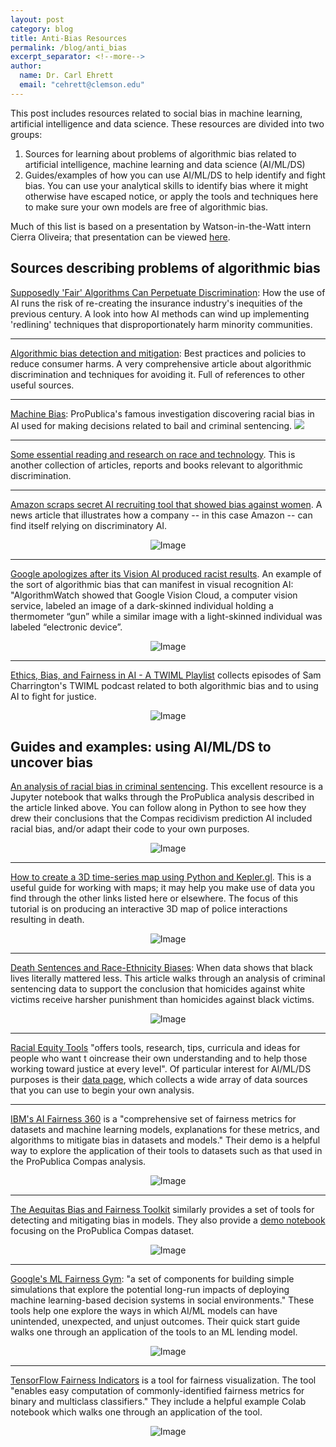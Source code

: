 ```yaml
---
layout: post
category: blog
title: Anti-Bias Resources
permalink: /blog/anti_bias
excerpt_separator: <!--more-->
author:
  name: Dr. Carl Ehrett
  email: "cehrett@clemson.edu"
---
```



This post includes resources related to social bias in machine learning, artificial intelligence and data science. These resources are divided into two groups:
1. Sources for learning about problems of algorithmic bias related to artificial intelligence, machine learning and data science (AI/ML/DS)
2. Guides/examples of how you can use AI/ML/DS to help identify and fight bias. You can use your analytical skills to identify bias where it might otherwise have escaped notice, or apply the tools and techniques here to make sure your own models are free of algorithmic bias.

Much of this list is based on a presentation by Watson-in-the-Watt intern Cierra Oliveira; that presentation can be viewed [here](https://docs.google.com/presentation/d/109Tw0POt4w4itQ-Hznt7imSnHLF3t6VqPmoWun9UM-U).

<!--more-->

## Sources describing problems of algorithmic bias

[Supposedly 'Fair' Algorithms Can Perpetuate Discrimination](https://www.wired.com/story/ideas-joi-ito-insurance-algorithms/): How the use of AI runs the risk of re-creating the insurance industry's inequities of the previous century. A look into how AI methods can wind up implementing 'redlining' techniques that disproportionately harm minority communities.

---

[Algorithmic bias detection and mitigation](https://www.brookings.edu/research/algorithmic-bias-detection-and-mitigation-best-practices-and-policies-to-reduce-consumer-harms/): Best practices and policies to reduce consumer harms. A very comprehensive article about algorithmic discrimination and techniques for avoiding it. Full of references to other useful sources.

---

[Machine Bias](https://www.propublica.org/article/machine-bias-risk-assessments-in-criminal-sentencing): ProPublica's famous investigation discovering racial bias in AI used for making decisions related to bail and criminal sentencing.
<img src="{{site.url}}/website/images/pro_publica_compas.jpg">
                                                    
---

[Some essential reading and research on race and technology](https://venturebeat.com/2020/06/02/some-essential-reading-and-research-on-race-and-technology/amp/?__twitter_impression=true&fbclid=IwAR1mP_5y1oJQKj851rCKSYeAGfPXSFlYQpBOZKVnbB-mLwx_k4IB3KaCwNU). This is another collection of articles, reports and books relevant to algorithmic discrimination.

---

[Amazon scraps secret AI recruiting tool that showed bias against women](https://www.reuters.com/article/us-amazon-com-jobs-automation-insight/amazon-scraps-secret-ai-recruiting-tool-that-showed-bias-against-women-idUSKCN1MK08G). A news article that illustrates how a company -- in this case Amazon -- can find itself relying on discriminatory AI.
<p align="center">
  <img src="https://github.com/Watson-in-the-Watt/website/tree/master/images/amazon.jpg?raw=true" alt="Image"/>
</p>

---

[Google apologizes after its Vision AI produced racist results](https://algorithmwatch.org/en/story/google-vision-racism/). An example of the sort of algorithmic bias that can manifest in visual recognition AI: "AlgorithmWatch showed that Google Vision Cloud, a computer vision service, labeled an image of a dark-skinned individual holding a thermometer “gun” while a similar image with a light-skinned individual was labeled “electronic device”.
<p align="center">
  <img src="https://github.com/Watson-in-the-Watt/website/tree/master/images/google_vision.jpg?raw=true" alt="Image"/>
</p>

---

[Ethics, Bias, and Fairness in AI - A TWIML Playlist](https://twimlai.com/ethics-bias-and-ai-twiml-episode-playlist/) collects episodes of Sam Charrington's TWIML podcast related to both algorithmic bias and to using AI to fight for justice.
<p align="center">
  <img src="https://github.com/Watson-in-the-Watt/website/tree/master/images/podcast.jpg?raw=true" alt="Image"/>
</p>

## Guides and examples: using AI/ML/DS to uncover bias

[An analysis of racial bias in criminal sentencing](https://investigate.ai/propublica-criminal-sentencing/). This excellent resource is a Jupyter notebook that walks through the ProPublica analysis described in the article linked above. You can follow along in Python to see how they drew their conclusions that the Compas recidivism prediction AI included racial bias, and/or adapt their code to your own purposes.
<p align="center">
  <img src="https://github.com/Watson-in-the-Watt/website/tree/master/images/jupyter.jpg?raw=true" alt="Image"/>
</p>

---

[How to create a 3D time-series map using Python and Kepler.gl](https://towardsdatascience.com/an-interactive-3d-map-of-police-action-s-that-have-resulted-in-death-b9d7fbf81822). This is a useful guide for working with maps; it may help you make use of data you find through the other links listed here or elsewhere. The focus of this tutorial is on producing an interactive 3D map of police interactions resulting in death.
<p align="center">
  <img src="https://github.com/Watson-in-the-Watt/website/tree/master/images/map.jpg?raw=true" alt="Image"/>
</p>

---

[Death Sentences and Race-Ethnicity Biases](https://datajms.com/post/fairness_justice_death_sentence/#conclusion): When data shows that black lives literally mattered less. This article walks through an analysis of criminal sentencing data to support the conclusion that homicides against white victims receive harsher punishment than homicides against black victims.
<p align="center">
  <img src="https://github.com/Watson-in-the-Watt/website/tree/master/images/death_sentence.jpg?raw=true" alt="Image"/>
</p>

---

[Racial Equity Tools](https://racialequitytools.org/home) "offers tools, research, tips, curricula and ideas for people who want t oincrease their own understanding and to help those working toward justice at every level". Of particular interest for AI/ML/DS purposes is their [data page](https://www.racialequitytools.org/fundamentals/data), which collects a wide array of data sources that you can use to begin your own analysis.

---

[IBM's AI Fairness 360](https://github.com/IBM/AIF360) is a "comprehensive set of fairness metrics for datasets and machine learning models, explanations for these metrics, and algorithms to mitigate bias in datasets and models." Their demo is a helpful way to explore the application of their tools to datasets such as that used in the ProPublica Compas analysis.
<p align="center">
  <img src="https://github.com/Watson-in-the-Watt/website/tree/master/images/ibm.jpg?raw=true" alt="Image"/>
</p>

--- 

[The Aequitas Bias and Fairness Toolkit](https://github.com/dssg/aequitas) similarly provides a set of tools for detecting and mitigating bias in models. They also provide a [demo notebook](https://github.com/dssg/aequitas/blob/master/docs/source/examples/compas_demo.ipynb) focusing on the ProPublica Compas dataset.
<p align="center">
  <img src="https://github.com/Watson-in-the-Watt/website/tree/master/images/aequitas.jpg?raw=true" alt="Image"/>
</p>

---

[Google's ML Fairness Gym](https://github.com/google/ml-fairness-gym): "a set of components for building simple simulations that explore the potential long-run impacts of deploying machine learning-based decision systems in social environments." These tools help one explore the ways in which AI/ML models can have unintended, unexpected, and unjust outcomes. Their quick start guide walks one through an application of the tools to an ML lending model.
<p align="center">
  <img src="https://github.com/Watson-in-the-Watt/website/tree/master/images/fairness_gym.jpg?raw=true" alt="Image"/>
</p>

---

[TensorFlow Fairness Indicators](https://github.com/tensorflow/fairness-indicators) is a tool for fairness visualization. The tool "enables easy computation of commonly-identified fairness metrics for binary and multiclass classifiers." They include a helpful example Colab notebook which walks one through an application of the tool.
<p align="center">
  <img src="https://github.com/Watson-in-the-Watt/website/tree/master/images/fairness_indicators.jpg?raw=true" alt="Image"/>
</p>
